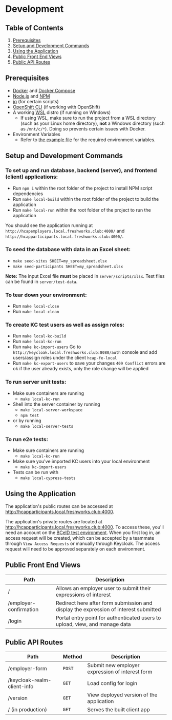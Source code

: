 # Development

## Table of Contents

1. [Prerequisites](#prerequisites)
1. [Setup and Development Commands](#setup-and-development-commands)
1. [Using the Application](#using-the-application)
1. [Public Front End Views](#public-front-end-views)
1. [Public API Routes](#public-api-routes)

## Prerequisites

- [Docker](https://docs.docker.com/get-docker/) and [Docker Compose](https://docs.docker.com/compose/install/)
- [Node.js](https://nodejs.org/en/) and [NPM](https://docs.npmjs.com/downloading-and-installing-node-js-and-npm)
- [jq](https://stedolan.github.io/jq/) (for certain scripts)
- [OpenShift CLI](https://docs.openshift.com/container-platform/4.12/cli_reference/openshift_cli/getting-started-cli.html#cli-getting-started) (if working with OpenShift)
- A working [WSL](https://learn.microsoft.com/en-us/windows/wsl/install) distro (if running on Windows)
  - If using WSL, make sure to run the project from a WSL directory (such as your Linux home directory), **not** a Windows directory (such as `/mnt/c/*`). Doing so prevents certain issues with Docker.
- Environment Variables
  - Refer to [the example file](.config/.env.example) for the required environment variables.

## Setup and Development Commands

### To set up and run database, backend (server), and frontend (client) applications:
- Run `npm i` within the root folder of the project to install NPM script dependencies
- Run `make local-build` within the root folder of the project to build the application
- Run `make local-run` within the root folder of the project to run the application

You should see the application running at `http://hcapemployers.local.freshworks.club:4000/` and `http://hcapparticipants.local.freshworks.club:4000/`.

### To seed the database with data in an Excel sheet:

- `make seed-sites SHEET=my_spreadsheet.xlsx`
- `make seed-participants SHEET=my_spreadsheet.xlsx`

**Note:** The input Excel file **must** be placed in `server/scripts/xlsx`. Test files can be found in `server/test-data`.

### To tear down your environment:

- Run `make local-close`
- Run `make local-clean`

### To create KC test users as well as assign roles:

- Run `make local-kc-build`
- Run `make local-kc-run`
- Run `make kc-import-users`
Go to `http://keycloak.local.freshworks.club:8080/auth` console and add users/assign roles under the client `hcap-fe-local`
- Run `make kc-export-users` to save your changes
`409 Conflict` errors are ok if the user already exists, only the role change will be applied

### To run server unit tests:

- Make sure containers are running
  - `make local-kc-run`
- Shell into the server container by running
  - `make local-server-workspace`
  - `npm test`
- or by running
  - `make local-server-tests`

### To run e2e tests:
- Make sure containers are running
  - `make local-kc-run`
- Make sure you've imported KC users into your local environment
  - `make kc-import-users`
- Tests can be run with
  - `make local-cypress-tests`

## Using the Application

The application's public routes can be accessed at http://hcapparticipants.local.freshworks.club:4000.

The application's private routes are located at http://hcapparticipants.local.freshworks.club:4000.
To access these, you'll need an account on the [BCeID test environment](https://www.test.bceid.ca/register/basic/account_details.aspx?type=regular&eServiceType=basic).
When you first log in, an access request will be created, which can be accepted by a teammate through `View Access Requests` or manually through Keycloak.
The access request will need to be approved separately on each environment.

## Public Front End Views

Path                   | Description
----                   | -----------
/                      | Allows an employer user to submit their expressions of interest
/employer-confirmation | Redirect here after form submission and display the expression of interest submitted
/login                 | Portal entry point for authenticated users to upload, view, and manage data

## Public API Routes

Path                        | Method | Description
----                        | ------ | -----------
/employer-form              | `POST` | Submit new employer expression of interest form
/keycloak-realm-client-info | `GET`  | Load config for login
/version                    | `GET`  | View deployed version of the application
/ (in production)           | `GET`  | Serves the built client app